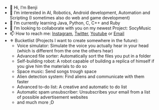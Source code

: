 - 👋 Hi, I’m Benji
- 👀 I’m interested in AI, Robotics, Android development, Automation and Scripting (I sometimes also do web and game development)
- 🌱 I’m currently learning Java, Python, C, C++ and Ruby
- 💞️ I’m looking to collaborate with you on my newest Project: SocyMusic
- 📫 How to reach me: [Instagram](https://www.instagram.com/original_benji_/), [Twitter](https://twitter.com/Benben377), [Youtube](https://www.youtube.com/channel/UCgkbKNjZCFy9EiToD5MK4Og) or [Email](https://blank.org/)
- ⚜️ Bucketlist (Projects I want to create somewhere in the future):
  - Voice simulator: Simulate the voice you actually hear in your head (which is different from the one the others hear)
  - Advanced file sorter: Automatically sort the files you put in a folder
  - Self-building robot: A robot capable of building a replica of himself if you give him the materials to do so
  - Space music: Send songs trough space
  - Alien detection system: Find aliens and communicate with them faster
  - Advanced to-do list: A creative and automatic to do list
  - Automatic spam unsubscriber: Unsubscribes your email from a list of possible advertisement websites
  - and much more ;D

<!---
Benji377/Benji377 is a ✨ special ✨ repository because its `README.md` (this file) appears on your GitHub profile.
You can click the Preview link to take a look at your changes.
--->
